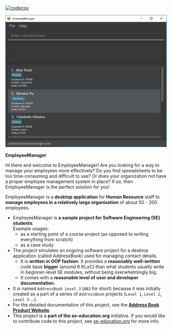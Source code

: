 [![codecov](https://codecov.io/gh/AY2324S1-CS2103T-T14-1/tp/graph/badge.svg?token=RT9BAYPBJJ)](https://codecov.io/gh/AY2324S1-CS2103T-T14-1/tp)

![Ui](docs/images/Ui.png)

**EmployeeManager**

Hi there and welcome to EmployeeManager! Are you looking for a way to manage your employees more effectively?
Do you find spreadsheets to be too time-consuming and difficult to use?
Or does your organization not have a proper employee management system in place?
If so, then EmployeeManager is the perfect solution for you!

EmployeeManager is a **desktop application** for **Human Resource** staff to 
**manage employees in a relatively large organisation** of about 50 - 200 employees.

* EmployeeManager is **a sample project for Software Engineering (SE) students**.<br>
  Example usages:
  * as a starting point of a course project (as opposed to writing everything from scratch)
  * as a case study
* The project simulates an ongoing software project for a desktop application (called _AddressBook_) used for managing contact details.
  * It is **written in OOP fashion**. It provides a **reasonably well-written** code base **bigger** (around 6 KLoC) than what students usually write in beginner-level SE modules, without being overwhelmingly big.
  * It comes with a **reasonable level of user and developer documentation**.
* It is named `AddressBook Level 3` (`AB3` for short) because it was initially created as a part of a series of `AddressBook` projects (`Level 1`, `Level 2`, `Level 3` ...).
* For the detailed documentation of this project, see the **[Address Book Product Website](https://se-education.org/addressbook-level3)**.
* This project is a **part of the se-education.org** initiative. If you would like to contribute code to this project, see [se-education.org](https://se-education.org#https://se-education.org/#contributing) for more info.

